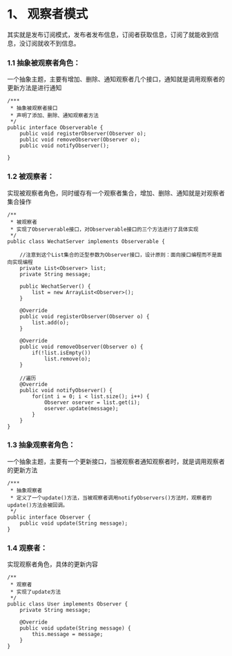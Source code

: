 # 1、 观察者模式
其实就是发布订阅模式，发布者发布信息，订阅者获取信息，订阅了就能收到信息，没订阅就收不到信息。


### 1.1 抽象被观察者角色：
  一个抽象主题，主要有增加、删除、通知观察者几个接口，通知就是调用观察者的更新方法是进行通知

```
/***
 * 抽象被观察者接口
 * 声明了添加、删除、通知观察者方法
 */
public interface Observerable {
    public void registerObserver(Observer o);
    public void removeObserver(Observer o);
    public void notifyObserver();
    
}
```
  
### 1.2 被观察者：
  实现被观察者角色，同时缓存有一个观察者集合，增加、删除、通知就是对观察者集合操作
```
/**
 * 被观察者
 * 实现了Observerable接口，对Observerable接口的三个方法进行了具体实现
 */
public class WechatServer implements Observerable {
    
    //注意到这个List集合的泛型参数为Observer接口，设计原则：面向接口编程而不是面向实现编程
    private List<Observer> list;
    private String message;
    
    public WechatServer() {
        list = new ArrayList<Observer>();
    }
    
    @Override
    public void registerObserver(Observer o) {
        list.add(o);
    }
    
    @Override
    public void removeObserver(Observer o) {
        if(!list.isEmpty())
            list.remove(o);
    }

    //遍历
    @Override
    public void notifyObserver() {
        for(int i = 0; i < list.size(); i++) {
            Observer oserver = list.get(i);
            oserver.update(message);
        }
    }
}
```
  
### 1.3 抽象观察者角色：
  一个抽象主题，主要有一个更新接口，当被观察者通知观察者时，就是调用观察者的更新方法
```
/***
 * 抽象观察者
 * 定义了一个update()方法，当被观察者调用notifyObservers()方法时，观察者的update()方法会被回调。
 */
public interface Observer {
    public void update(String message);
}
```
### 1.4 观察者：
  实现观察者角色，具体的更新内容
```
/**
 * 观察者
 * 实现了update方法
 */
public class User implements Observer {
    private String message;
    
    @Override
    public void update(String message) {
        this.message = message;
    }
}
```
